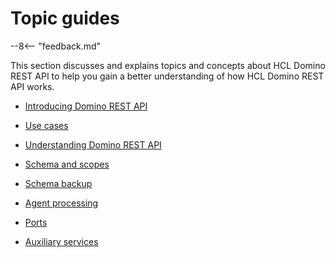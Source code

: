 # Topic guides

--8<-- "feedback.md"

This section discusses and explains topics and concepts about HCL Domino REST API to help you gain a better understanding of how HCL Domino REST API works.

- [Introducing Domino REST API](introducingrestapi.md)

- [Use cases](usecases.md)

- [Understanding Domino REST API](understanding.md)

- [Schema and scopes](schemascope.md)

- [Schema backup](schemabackup.md)

- [Agent processing](agents.md)

- [Ports](configuringPorts.md)

- [Auxiliary services](auxiliary/index.md)


<!--

- [How HCL Domino REST API works](howkeepworks.md)
- [Form modes](formmodes.md)
- [Domino REST API is different](keepdifference.md)
- [HCL Domino REST API flows](keepFlows.md)
- [Factories and caches](KeepFactory-and-caches.md)
- [Architectural decisions](architecture.md)
- [Planning your application](planning.md)
- [Barbican](barbican.md)
- [EventBus](eventbus.md)
- [HTTP handler](httpHandler.md)
- [DominoJNX](dominojnx.md)
- [Domino REST API and Proxy](keepasproxy.md)
- [Reserved Form mode names](../references/usingdominorestapi/modenames.md)
- [Web world - a primer](notesprimer.md)-->

